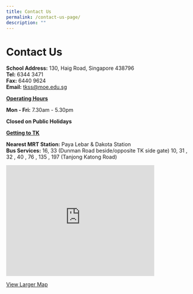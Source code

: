```yaml
---
title: Contact Us
permalink: /contact-us-page/
description: ""
---
```

# Contact Us
**School Address:** 130, Haig Road, Singapore 438796  
**Tel:** 6344 3471  
**Fax:** 6440 9624  
**Email:** [tkss@moe.edu.sg](http://tkss.24k-designs.com/mailto:tkss@moe.edu.sg)

<b><u>Operating Hours</u></b>

**Mon - Fri:** 7.30am - 5.30pm

**Closed on Public Holidays**

<b><u>Getting to TK</u></b>

**Nearest MRT Station:** Paya Lebar & Dakota Station  
**Bus Services:** 16, 33 (Dunman Road beside/opposite TK side gate) 10, 31 , 32 , 40 , 76 , 135 , 197 (Tanjong Katong Road)

<iframe loading="lazy" src="https://www.google.com/maps/embed?pb=!1m14!1m8!1m3!1d3988.7785293356624!2d103.89768615342426!3d1.3081077871424793!3m2!1i1024!2i768!4f13.1!3m3!1m2!1s0x0000000000000000%3A0x7f258997659216e2!2sTanjong+Katong+Secondary+School!5e0!3m2!1sen!2s!4v1416464779237" width="400" height="300" frameborder="0" data-mce-fragment="1"></iframe>

<a href="https://www.google.com/maps/place/Tanjong+Katong+Secondary+School/@1.3081078,103.8976862,17z/data=!4m2!3m1!1s0x0000000000000000:0x7f258997659216e2?hl=en" target="_blank">View Larger Map</a>